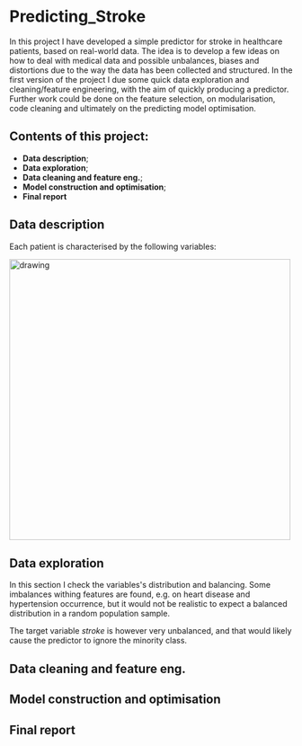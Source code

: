 # Predicting_Stroke
In this project I have developed a simple predictor for stroke in healthcare patients, based on real-world data. The idea is to develop a few ideas on how to deal with medical data and possible unbalances, biases and distortions due to the way the data has been collected and structured. In the first version of the project I due some quick data exploration and cleaning/feature engineering, with the aim of quickly producing a predictor. Further work could be done on the feature selection, on modularisation, code cleaning and ultimately on the predicting model optimisation.
## Contents of this project:
- **Data description**;
- **Data exploration**;
- **Data cleaning and feature eng.**;
- **Model construction and optimisation**;
- **Final report**

## Data description
Each patient is characterised by the following variables:

<img src="https://github.com/RaffaToSpace/Predicting_Stroke/blob/master/images/data_desc.png" alt="drawing" width="500"/>

## Data exploration
In this section I check the variables's distribution and balancing. Some imbalances withing features are found, e.g. on heart disease and hypertension occurrence, but it would not be realistic to expect a balanced distribution in a random population sample.

The target variable _stroke_ is however very unbalanced, and that would likely cause the predictor to ignore the minority class.

## Data cleaning and feature eng.

## Model construction and optimisation

## Final report
